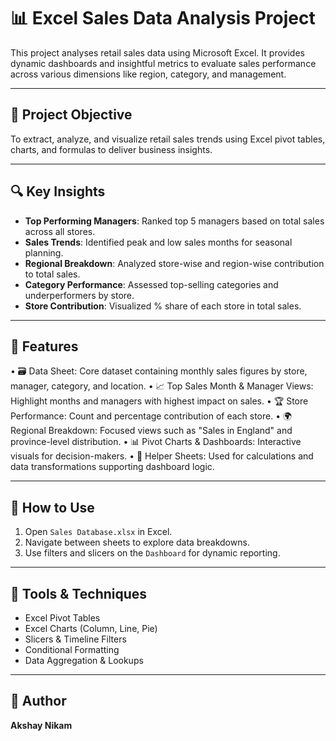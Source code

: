 # 📊 Excel Sales Data Analysis Project

This project analyses retail sales data using Microsoft Excel. It provides dynamic dashboards and insightful metrics to evaluate sales performance across various dimensions like region, category, and management.

---

## 🧾 Project Objective

To extract, analyze, and visualize retail sales trends using Excel pivot tables, charts, and formulas to deliver business insights.

---

## 🔍 Key Insights

- **Top Performing Managers**: Ranked top 5 managers based on total sales across all stores.
- **Sales Trends**: Identified peak and low sales months for seasonal planning.
- **Regional Breakdown**: Analyzed store-wise and region-wise contribution to total sales.
- **Category Performance**: Assessed top-selling categories and underperformers by store.
- **Store Contribution**: Visualized % share of each store in total sales.

---

## 🧰 Features
•	🗃️ Data Sheet: Core dataset containing monthly sales figures by store, manager, category, and location.
•	📈 Top Sales Month & Manager Views: Highlight months and managers with highest impact on sales.
•	🏆 Store Performance: Count and percentage contribution of each store.
•	🌍 Regional Breakdown: Focused views such as "Sales in England" and province-level distribution.
•	📊 Pivot Charts & Dashboards: Interactive visuals for decision-makers.
•	🧮 Helper Sheets: Used for calculations and data transformations supporting dashboard logic.


---

## 📁 How to Use

1. Open `Sales Database.xlsx` in Excel.
2. Navigate between sheets to explore data breakdowns.
3. Use filters and slicers on the `Dashboard` for dynamic reporting.

---

## 🧠 Tools & Techniques

- Excel Pivot Tables
- Excel Charts (Column, Line, Pie)
- Slicers & Timeline Filters
- Conditional Formatting
- Data Aggregation & Lookups

---

## 📌 Author

**Akshay Nikam**
